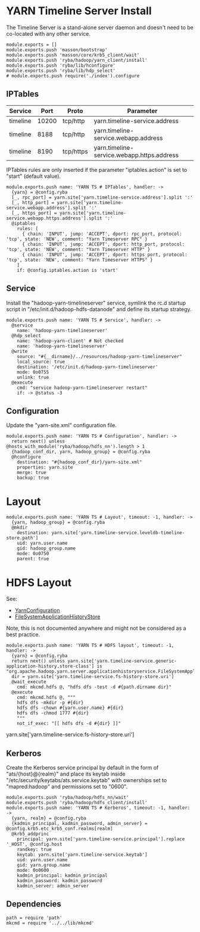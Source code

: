 
# YARN Timeline Server Install

The Timeline Server is a stand-alone server daemon and doesn't need to be
co-located with any other service.

    module.exports = []
    module.exports.push 'masson/bootstrap'
    module.exports.push 'masson/core/krb5_client/wait'
    module.exports.push 'ryba/hadoop/yarn_client/install'
    module.exports.push 'ryba/lib/hconfigure'
    module.exports.push 'ryba/lib/hdp_select'
    # module.exports.push require('./index').configure

## IPTables

| Service   | Port       | Proto     | Parameter                                  |
|-----------|------------|-----------|--------------------------------------------|
| timeline  | 10200      | tcp/http  | yarn.timeline-service.address              |
| timeline  | 8188 | tcp/http  | yarn.timeline-service.webapp.address       |
| timeline  | 8190      | tcp/https | yarn.timeline-service.webapp.https.address |

IPTables rules are only inserted if the parameter "iptables.action" is set to
"start" (default value).

    module.exports.push name: 'YARN TS # IPTables', handler: ->
      {yarn} = @config.ryba
      [_, rpc_port] = yarn.site['yarn.timeline-service.address'].split ':'
      [_, http_port] = yarn.site['yarn.timeline-service.webapp.address'].split ':'
      [_, https_port] = yarn.site['yarn.timeline-service.webapp.https.address'].split ':'
      @iptables
        rules: [
          { chain: 'INPUT', jump: 'ACCEPT', dport: rpc_port, protocol: 'tcp', state: 'NEW', comment: "Yarn Timeserver RPC" }
          { chain: 'INPUT', jump: 'ACCEPT', dport: http_port, protocol: 'tcp', state: 'NEW', comment: "Yarn Timeserver HTTP" }
          { chain: 'INPUT', jump: 'ACCEPT', dport: https_port, protocol: 'tcp', state: 'NEW', comment: "Yarn Timeserver HTTPS" }
        ]
        if: @config.iptables.action is 'start'

## Service

Install the "hadoop-yarn-timelineserver" service, symlink the rc.d startup script
in "/etc/init.d/hadoop-hdfs-datanode" and define its startup strategy.

    module.exports.push name: 'YARN TS # Service', handler: ->
      @service
        name: 'hadoop-yarn-timelineserver'
      @hdp_select
        name: 'hadoop-yarn-client' # Not checked
        name: 'hadoop-yarn-timelineserver'
      @write
        source: "#{__dirname}/../resources/hadoop-yarn-timelineserver"
        local_source: true
        destination: '/etc/init.d/hadoop-yarn-timelineserver'
        mode: 0o0755
        unlink: true
      @execute
        cmd: "service hadoop-yarn-timelineserver restart"
        if: -> @status -3

## Configuration

Update the "yarn-site.xml" configuration file.

    module.exports.push name: 'YARN TS # Configuration', handler: ->
      return next() unless @hosts_with_module('ryba/hadoop/hdfs_nn').length > 1
      {hadoop_conf_dir, yarn, hadoop_group} = @config.ryba
      @hconfigure
        destination: "#{hadoop_conf_dir}/yarn-site.xml"
        properties: yarn.site
        merge: true
        backup: true

# Layout

    module.exports.push name: 'YARN TS # Layout', timeout: -1, handler: ->
      {yarn, hadoop_group} = @config.ryba
      @mkdir
        destination: yarn.site['yarn.timeline-service.leveldb-timeline-store.path']
        uid: yarn.user.name
        gid: hadoop_group.name
        mode: 0o0750
        parent: true

# HDFS Layout

See:

*   [YarnConfiguration](https://github.com/apache/hadoop/blob/trunk/hadoop-yarn-project/hadoop-yarn/hadoop-yarn-api/src/main/java/org/apache/hadoop/yarn/conf/YarnConfiguration.java#L1425-L1426)
*   [FileSystemApplicationHistoryStore](https://github.com/apache/hadoop/blob/trunk/hadoop-yarn-project/hadoop-yarn/hadoop-yarn-server/hadoop-yarn-server-applicationhistoryservice/src/main/java/org/apache/hadoop/yarn/server/applicationhistoryservice/FileSystemApplicationHistoryStore.java)

Note, this is not documented anywhere and might not be considered as a best practice.

    module.exports.push name: 'YARN TS # HDFS layout', timeout: -1, handler: ->
      {yarn} = @config.ryba
      return next() unless yarn.site['yarn.timeline-service.generic-application-history.store-class'] is "org.apache.hadoop.yarn.server.applicationhistoryservice.FileSystemApplicationHistoryStore"
      dir = yarn.site['yarn.timeline-service.fs-history-store.uri']
      @wait_execute
        cmd: mkcmd.hdfs @, "hdfs dfs -test -d #{path.dirname dir}"
      @execute
        cmd: mkcmd.hdfs @, """
        hdfs dfs -mkdir -p #{dir}
        hdfs dfs -chown #{yarn.user.name} #{dir}
        hdfs dfs -chmod 1777 #{dir}
        """
        not_if_exec: "[[ hdfs dfs -d #{dir} ]]"

yarn.site['yarn.timeline-service.fs-history-store.uri']

## Kerberos

Create the Kerberos service principal by default in the form of
"ats/{host}@{realm}" and place its keytab inside
"/etc/security/keytabs/ats.service.keytab" with ownerships set to
"mapred:hadoop" and permissions set to "0600".

    module.exports.push 'ryba/hadoop/hdfs_nn/wait'
    module.exports.push 'ryba/hadoop/hdfs_client/install'
    module.exports.push name: 'YARN TS # Kerberos', timeout: -1, handler: ->
      {yarn, realm} = @config.ryba
      {kadmin_principal, kadmin_password, admin_server} = @config.krb5.etc_krb5_conf.realms[realm]
      @krb5_addprinc
        principal: yarn.site['yarn.timeline-service.principal'].replace '_HOST', @config.host
        randkey: true
        keytab: yarn.site['yarn.timeline-service.keytab']
        uid: yarn.user.name
        gid: yarn.group.name
        mode: 0o0600
        kadmin_principal: kadmin_principal
        kadmin_password: kadmin_password
        kadmin_server: admin_server

## Dependencies

    path = require 'path'
    mkcmd = require '../../lib/mkcmd'
